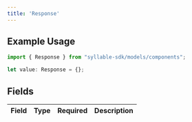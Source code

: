 ```yaml
---
title: 'Response'
---
```


## Example Usage

```typescript
import { Response } from "syllable-sdk/models/components";

let value: Response = {};
```

## Fields

| Field       | Type        | Required    | Description |
| ----------- | ----------- | ----------- | ----------- |